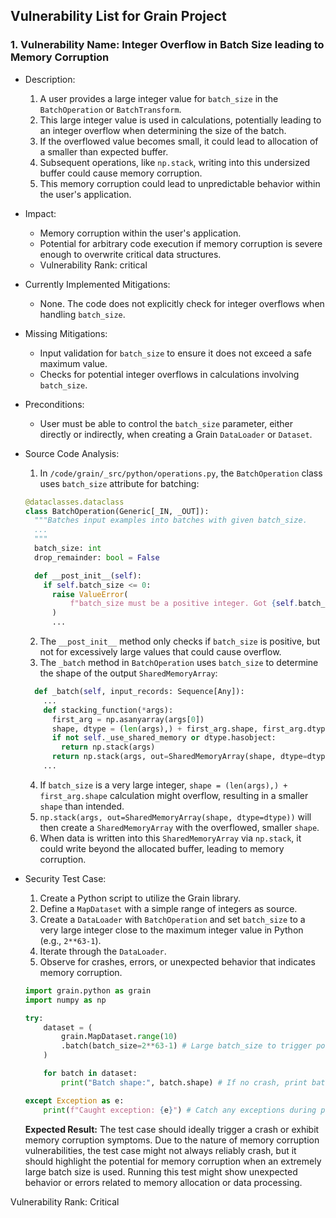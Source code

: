 ## Vulnerability List for Grain Project

### 1. Vulnerability Name: Integer Overflow in Batch Size leading to Memory Corruption

- Description:
    1. A user provides a large integer value for `batch_size` in the `BatchOperation` or `BatchTransform`.
    2. This large integer value is used in calculations, potentially leading to an integer overflow when determining the size of the batch.
    3. If the overflowed value becomes small, it could lead to allocation of a smaller than expected buffer.
    4. Subsequent operations, like `np.stack`, writing into this undersized buffer could cause memory corruption.
    5. This memory corruption could lead to unpredictable behavior within the user's application.

- Impact:
    - Memory corruption within the user's application.
    - Potential for arbitrary code execution if memory corruption is severe enough to overwrite critical data structures.
    - Vulnerability Rank: critical

- Currently Implemented Mitigations:
    - None. The code does not explicitly check for integer overflows when handling `batch_size`.

- Missing Mitigations:
    - Input validation for `batch_size` to ensure it does not exceed a safe maximum value.
    - Checks for potential integer overflows in calculations involving `batch_size`.

- Preconditions:
    - User must be able to control the `batch_size` parameter, either directly or indirectly, when creating a Grain `DataLoader` or `Dataset`.

- Source Code Analysis:
    1. In `/code/grain/_src/python/operations.py`, the `BatchOperation` class uses `batch_size` attribute for batching:
    ```python
    @dataclasses.dataclass
    class BatchOperation(Generic[_IN, _OUT]):
      """Batches input examples into batches with given batch_size.
      ...
      """
      batch_size: int
      drop_remainder: bool = False

      def __post_init__(self):
        if self.batch_size <= 0:
          raise ValueError(
              f"batch_size must be a positive integer. Got {self.batch_size}."
          )
          ...
    ```
    2. The `__post_init__` method only checks if `batch_size` is positive, but not for excessively large values that could cause overflow.
    3. The `_batch` method in `BatchOperation` uses `batch_size` to determine the shape of the output `SharedMemoryArray`:
    ```python
      def _batch(self, input_records: Sequence[Any]):
        ...
        def stacking_function(*args):
          first_arg = np.asanyarray(args[0])
          shape, dtype = (len(args),) + first_arg.shape, first_arg.dtype # len(args) is batch_size
          if not self._use_shared_memory or dtype.hasobject:
            return np.stack(args)
          return np.stack(args, out=SharedMemoryArray(shape, dtype=dtype)).metadata
        ...
    ```
    4. If `batch_size` is a very large integer, `shape = (len(args),) + first_arg.shape` calculation might overflow, resulting in a smaller `shape` than intended.
    5. `np.stack(args, out=SharedMemoryArray(shape, dtype=dtype))` will then create a `SharedMemoryArray` with the overflowed, smaller `shape`.
    6. When data is written into this `SharedMemoryArray` via `np.stack`, it could write beyond the allocated buffer, leading to memory corruption.

- Security Test Case:
    1. Create a Python script to utilize the Grain library.
    2. Define a `MapDataset` with a simple range of integers as source.
    3. Create a `DataLoader` with `BatchOperation` and set `batch_size` to a very large integer close to the maximum integer value in Python (e.g., `2**63-1`).
    4. Iterate through the `DataLoader`.
    5. Observe for crashes, errors, or unexpected behavior that indicates memory corruption.

    ```python
    import grain.python as grain
    import numpy as np

    try:
        dataset = (
            grain.MapDataset.range(10)
            .batch(batch_size=2**63-1) # Large batch_size to trigger potential overflow
        )

        for batch in dataset:
            print("Batch shape:", batch.shape) # If no crash, print batch shape

    except Exception as e:
        print(f"Caught exception: {e}") # Catch any exceptions during processing
    ```
    **Expected Result:** The test case should ideally trigger a crash or exhibit memory corruption symptoms. Due to the nature of memory corruption vulnerabilities, the test case might not always reliably crash, but it should highlight the potential for memory corruption when an extremely large batch size is used. Running this test might show unexpected behavior or errors related to memory allocation or data processing.

Vulnerability Rank: Critical